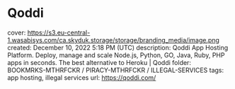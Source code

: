 # Qoddi

cover: https://s3.eu-central-1.wasabisys.com/ca.skyduk.storage/storage/branding_media/image.png
created: December 10, 2022 5:18 PM (UTC)
description: Qoddi App Hosting Platform. Deploy, manage and scale Node.js, Python, GO, Java, Ruby, PHP apps in seconds. The best alternative to Heroku | Qoddi
folder: BOOKMRKS-MTHRFCKR / PIRACY-MTHRFCKR / ILLEGAL-SERVICES
tags: app hosting, illegal services
url: https://qoddi.com/
